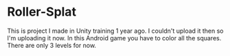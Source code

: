# Roller-Splat
 This is project I made in Unity training 1 year ago. I couldn't upload it then so I'm uploading it now. In this Android game you have to color all the squares. There are only 3 levels for now.
